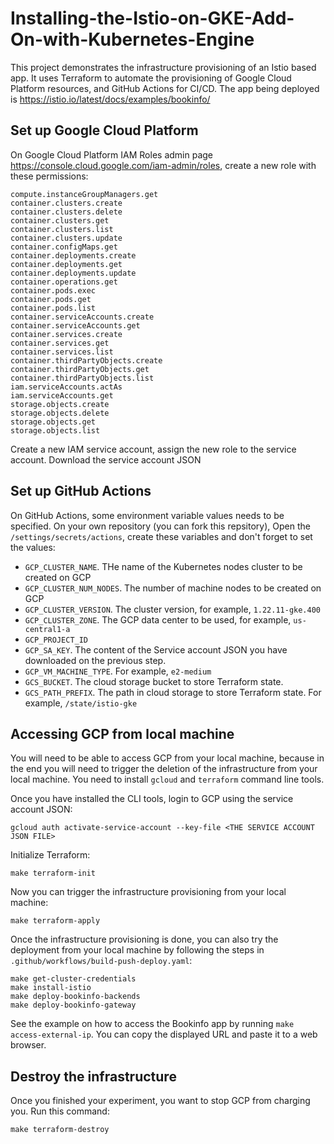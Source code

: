 # Installing-the-Istio-on-GKE-Add-On-with-Kubernetes-Engine

This project demonstrates the infrastructure provisioning of an Istio based app.
It uses Terraform to automate the provisioning of Google Cloud Platform resources, and GitHub Actions for CI/CD.
The app being deployed is https://istio.io/latest/docs/examples/bookinfo/

## Set up Google Cloud Platform

On Google Cloud Platform IAM Roles admin page https://console.cloud.google.com/iam-admin/roles, create
a new role with these permissions:
```
compute.instanceGroupManagers.get
container.clusters.create
container.clusters.delete
container.clusters.get
container.clusters.list
container.clusters.update
container.configMaps.get
container.deployments.create
container.deployments.get
container.deployments.update
container.operations.get
container.pods.exec
container.pods.get
container.pods.list
container.serviceAccounts.create
container.serviceAccounts.get
container.services.create
container.services.get
container.services.list
container.thirdPartyObjects.create
container.thirdPartyObjects.get
container.thirdPartyObjects.list
iam.serviceAccounts.actAs
iam.serviceAccounts.get
storage.objects.create
storage.objects.delete
storage.objects.get
storage.objects.list
```
Create a new IAM service account, assign the new role to the service account. Download the service account JSON

## Set up GitHub Actions

On GitHub Actions, some environment variable values needs to be specified. 
On your own repository (you can fork this repsitory), Open the `/settings/secrets/actions`, create these variables and don't forget to set the values:
* `GCP_CLUSTER_NAME`. THe name of the Kubernetes nodes cluster to be created on GCP
* `GCP_CLUSTER_NUM_NODES`. The number of machine nodes to be created on GCP
* `GCP_CLUSTER_VERSION`. The cluster version, for example, `1.22.11-gke.400`
* `GCP_CLUSTER_ZONE`. The GCP data center to be used, for example, `us-central1-a`
* `GCP_PROJECT_ID`
* `GCP_SA_KEY`. The content of the Service account JSON you have downloaded on the previous step.
* `GCP_VM_MACHINE_TYPE`. For example, `e2-medium`
* `GCS_BUCKET`. The cloud storage bucket to store Terraform state.
* `GCS_PATH_PREFIX`. The path in cloud storage to store Terraform state. For example, `/state/istio-gke`

## Accessing GCP from local machine

You will need to be able to access GCP from your local machine, because in the end you will need to trigger
the deletion of the infrastructure from your local machine.
You need to install `gcloud` and `terraform` command line tools.

Once you have installed the CLI tools, login to GCP using the service account JSON:
```
gcloud auth activate-service-account --key-file <THE SERVICE ACCOUNT JSON FILE>
```

Initialize Terraform:
```
make terraform-init
```

Now you can trigger the infrastructure provisioning from your local machine:
```
make terraform-apply
```

Once the infrastructure provisioning is done, you can also try the deployment from your local machine by
following the steps in `.github/workflows/build-push-deploy.yaml`:
```
make get-cluster-credentials
make install-istio
make deploy-bookinfo-backends
make deploy-bookinfo-gateway
```
See the example on how to access the Bookinfo app by running `make access-external-ip`.
You can copy the displayed URL and paste it to a web browser.

## Destroy the infrastructure

Once you finished your experiment, you want to stop GCP from charging you. Run this command:
```
make terraform-destroy
```